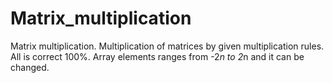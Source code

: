 # Matrix_multiplication
Matrix multiplication. Multiplication of matrices by given multiplication rules. All is correct 100%. Array elements ranges from -2*n to 2*n and it can be changed.
